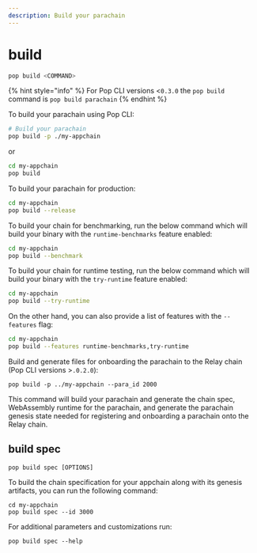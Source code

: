 ```yaml
---
description: Build your parachain
---
```


# build

```bash
pop build <COMMAND>
```

{% hint style="info" %}
For Pop CLI versions <`0.3.0` the `pop build` command is `pop build parachain`
{% endhint %}

To build your parachain using Pop CLI:

```bash
# Build your parachain
pop build -p ./my-appchain
```

or

```bash
cd my-appchain
pop build
```

To build your parachain for production:

```bash
cd my-appchain
pop build --release
```

To build your chain for benchmarking, run the below command which will build your binary with the `runtime-benchmarks` feature enabled:

```bash
cd my-appchain
pop build --benchmark
```

To build your chain for runtime testing, run the below command which will build your binary with the `try-runtime` feature enabled:

```bash
cd my-appchain
pop build --try-runtime
```

On the other hand, you can also provide a list of features with the `--features` flag:

```bash
cd my-appchain
pop build --features runtime-benchmarks,try-runtime
```

Build and generate files for onboarding the parachain to the Relay chain (Pop CLI versions >`.0.2.0`):&#x20;

```
pop build -p ../my-appchain --para_id 2000
```

This command will build your parachain and generate the chain spec, WebAssembly runtime for the parachain, and generate the parachain genesis state needed for registering and onboarding a parachain onto the Relay chain.



## build spec

```
pop build spec [OPTIONS]
```

To build the chain specification for your appchain along with its genesis artifacts, you can run the following command:

```
cd my-appchain
pop build spec --id 3000
```

For additional parameters and customizations run:

```
pop build spec --help
```
